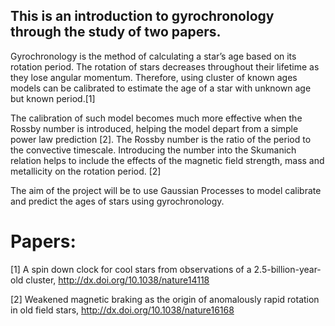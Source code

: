 ## This is an introduction to gyrochronology through the study of two papers.

Gyrochronology is the method of calculating a star’s age based on its rotation period. The rotation of stars decreases throughout their lifetime as they lose angular momentum. Therefore, using cluster of known ages models can be calibrated to estimate the age of a star with unknown age but known period.[1]

The calibration of such model becomes much more effective when the Rossby number is introduced, helping the model depart from a simple power law prediction [2]. The Rossby number is the ratio of the period to the convective timescale. Introducing the number into the Skumanich relation helps to include the effects of the magnetic field strength, mass and metallicity on the rotation period. [2]

The aim of the project will be to use Gaussian Processes to model calibrate and predict the ages of stars using gyrochronology. 


# Papers:

[1] A spin down clock for cool stars from observations of a 2.5-billion-year-old cluster, http://dx.doi.org/10.1038/nature14118

[2] Weakened magnetic braking as the origin of anomalously rapid rotation in old field stars, http://dx.doi.org/10.1038/nature16168
